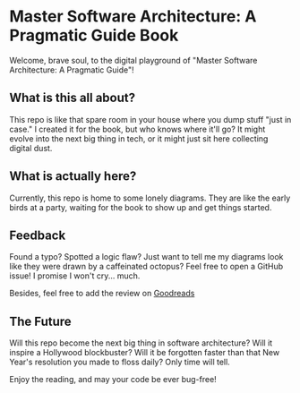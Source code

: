 # Master Software Architecture: A Pragmatic Guide Book

Welcome, brave soul, to the digital playground of "Master Software Architecture: A Pragmatic Guide"!

## What is this all about?

This repo is like that spare room in your house where you dump stuff "just in case." I created it for the book, but who knows where it'll go? It might evolve into the next big thing in tech, or it might just sit here collecting digital dust. 

## What is actually here?

Currently, this repo is home to some lonely diagrams. They are like the early birds at a party, waiting for the book to show up and get things started.

## Feedback

Found a typo? Spotted a logic flaw? Just want to tell me my diagrams look like they were drawn by a caffeinated octopus? Feel free to open a GitHub issue! I promise I won't cry... much.

Besides, feel free to add the review on [Goodreads](https://www.goodreads.com/book/show/216954084-master-software-architecture)

## The Future

Will this repo become the next big thing in software architecture? Will it inspire a Hollywood blockbuster? Will it be forgotten faster than that New Year's resolution you made to floss daily? Only time will tell.

Enjoy the reading, and may your code be ever bug-free!
